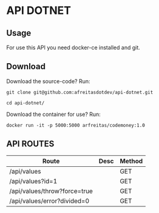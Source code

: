 # API DOTNET

## Usage

For use this API you need docker-ce installed and git.

## Download

Download the source-code? Run:

```
git clone git@github.com:afreitasdotdev/api-dotnet.git
```

```
cd api-dotnet/
```


Download the container for use? Run: 

```
docker run -it -p 5000:5000 arfreitas/codemoney:1.0
```

## API ROUTES


|Route   |Desc   |Method   |
|---|---|---|
|/api/values  |   |GET|
|/api/values?id=1   |   |GET|
|/api/values/throw?force=true|   |GET|
|/api/values/error?divided=0|   |GET|
